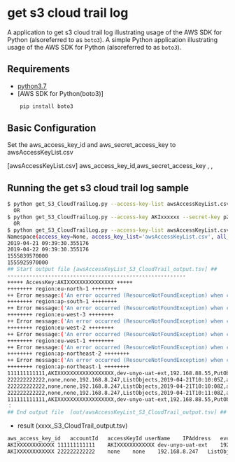 # get s3 cloud trail log

A application to get s3 cloud trail log illustrating usage of the AWS SDK for Python (alsoreferred to as `boto3`).
A simple Python application illustrating usage of the AWS SDK for Python (alsoreferred to as `boto3`).

## Requirements
  - [python3.7](https://www.python.org/)  
  - [AWS SDK for Python(boto3)]

```bash
    pip install boto3
```

## Basic Configuration

Set the aws_access_key_id and aws_secret_access_key to awsAccessKeyList.csv

[awsAccessKeyList.csv]
aws_access_key_id,aws_secret_access_key
<your access key id1>,<your secret key1>
<your access key id2>,<your secret key2>


## Running the get s3 cloud trail log sample


```bash
$ python get_S3_CloudTrailLog.py --access-key-list awsAccessKeyList.csv --start-time 2019-04-17T12:00:00 --end-time 2019-04-18T12:00:00 --filter-pattern 'SigV2' --region ap-northeast-1 --all-output Ture
  OR
$ python get_S3_CloudTrailLog.py --access-key AKIxxxxxx --secret-key pZxxxxxx --start-time 2019-04-17T12:00:00 --end-time 2019-04-18T12:00:00 --filter-pattern 'SigV2' --region ap-northeast-1 --all-output Ture
  OR
$ python get_S3_CloudTrailLog.py --access-key-list awsAccessKeyList.csv --filter-pattern 'SigV2' --region all
Namespace(access_key=None, access_key_list='awsAccessKeyList.csv', all_output=True, end_time=None, filter_pattern='SigV2', region='all', secret_key=None, start_time=None)
2019-04-21 09:39:30.355176
2019-04-22 09:39:30.355176
1555839570000
1555925970000
## Start output file [awsAccessKeyList_S3_CloudTrail_output.tsv] ##
---------------------------------------------------------
+++++ AccessKey:AKIXXXXXXXXXXXXXXX +++++
++++++++ region:eu-north-1 ++++++++
++ Error message:('An error occurred (ResourceNotFoundException) when calling the FilterLogEvents operation: The specified log group does not exist.',)
++++++++ region:ap-south-1 ++++++++
++ Error message:('An error occurred (ResourceNotFoundException) when calling the FilterLogEvents operation: The specified log group does not exist.',)
++++++++ region:eu-west-3 ++++++++
++ Error message:('An error occurred (ResourceNotFoundException) when calling the FilterLogEvents operation: The specified log group does not exist.',)
++++++++ region:eu-west-2 ++++++++
++ Error message:('An error occurred (ResourceNotFoundException) when calling the FilterLogEvents operation: The specified log group does not exist.',)
++++++++ region:eu-west-1 ++++++++
++ Error message:('An error occurred (ResourceNotFoundException) when calling the FilterLogEvents operation: The specified log group does not exist.',)
++++++++ region:ap-northeast-2 ++++++++
++ Error message:('An error occurred (ResourceNotFoundException) when calling the FilterLogEvents operation: The specified log group does not exist.',)
++++++++ region:ap-northeast-1 ++++++++
111111111111,AKIXXXXXXXXXXXXXXXXXX,dev-unyo-uat-ext,192.168.88.55,PutObject,2019-04-21T10:00:06Z,ap-northeast-1,uat-common-ap-northeast-1.s3.amazonaws.com,uat-common-ap-northeast-1,SigV2
222222222222,none,none,192.168.8.247,ListObjects,2019-04-21T10:10:05Z,ap-northeast-1,uat-common-ap-northeast-1.s3.amazonaws.com,uat-common-ap-northeast-1,SigV2
222222222222,none,none,192.168.8.247,ListObjects,2019-04-21T10:10:08Z,ap-northeast-1,uat-common-ap-northeast-1.s3.amazonaws.com,uat-common-ap-northeast-1,SigV2
222222222222,none,none,192.168.8.247,ListObjects,2019-04-21T10:11:08Z,ap-northeast-1,uat-common-ap-northeast-1.s3.amazonaws.com,uat-common-ap-northeast-1,SigV2
111111111111,AKIXXXXXXXXXXXXXXXXXX,dev-unyo-uat-ext,192.168.88.55,PutObject,2019-04-21T10:10:32Z,ap-northeast-1,uat-common-ap-northeast-1.s3.amazonaws.com,uat-common-ap-northeast-1,SigV2
：
## End output file  [out/awsAccessKeyList_S3_CloudTrail_output.tsv] ##

```

 - result (xxxx_S3_CloudTrail_output.tsv)    
```bash
aws_access_key_id	accountId	accessKeyId	userName	IPAddress	eventName	eventTime	awsRegion	hostName	bucketName	SignatureVersion
AKIXXXXXXXXXXXX	111111111111	AKIXXXXXXXXXXXX	dev-unyo-uat-ext	192.168.88.55	PutObject	2019-04-17T12:00:05Z	ap-northeast-1	uat-common-ap-northeast-1.s3.amazonaws.com	uat-common-ap-northeast-1	SigV2
AKIXXXXXXXXXXXX	222222222222	none	none	192.168.8.247	ListObjects	2019-04-17T12:10:09Z	ap-northeast-1	uat-common-ap-northeast-1.s3.amazonaws.com	uat-common-ap-northeast-1	SigV2
```
